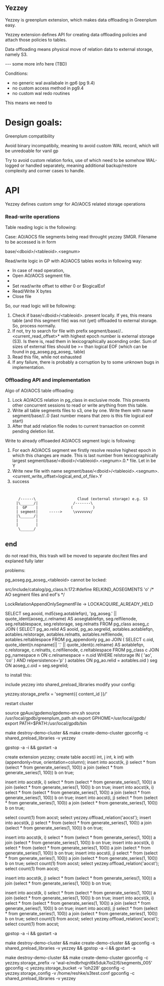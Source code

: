 ## Yezzey

Yezzey is greenplum extension, which makes data offloading in Greenplum easy.

Yezzey extension defines API for creating data offloading policies and attach those policies to tables.

Data offloading means physical move of relation data to external storage, namely S3.

--- some more info here (TBD)

Conditions:

- no generic wal availabale in gp6 (pg 9.4)
- no custom access method in pg9.4
- no custom wal redo routines

This means we need to

# Design goals:

Greenplum compatibility

Avoid binary incompatibily, meaning to avoid custom WAL record, which will be unredoable for vanil gp

Try to avoid custom relation forks, use of which need to be somehow WAL-logged or handled separately, meaning additional backup/restore complexity and corner cases to handle.

# API

Yezzey defines custom smgr for AO/AOCS related storage operations

### Read-write operations

Table reading logic is the following:

Case: AO/AOCS file segments being read throught yezzey SMGR. Filename to be accessed is in form

base/\<dboid\>/\<tableoid\>.\<segnum\>


Read/write logic in GP with AO/AOCS tables works in following way:

* In case of read operation,
* Open AO/AOCS segment file.
*
* Set read/write offset to either 0 or $logicalEof
* Read/Write X bytes
* Close file


So, our read logic will be following:

1) Check if base/\<dboid\>/\<tableoid\>.<segnum> present locally. If yes, this means table (and this segment file) was not (yet) offloaded to external storage. So, process normally.
2) If not, try to search for file with prefix segment<gpsegment>/base/<dboid>/<tableoid>.<segnum>.<current_read_offset>* with highest epoch number is external storage (S3). Is there is,
   read them in lexicographically ascending order. Sum of sizes of external files should be >= than logical EOF (which can be found in pg_aoseg.pg_aoseg_<tableoid> table)
3) Read this file, while not exhausted
4) If any failure, there is probably a corruption by to some unknown bugs in implementation.

### Offloading API and implementation

Algo of AO/AOCS table offloading:

1) Lock AO/AOCS relation in pg_class in exclusive mode. This prevents other concurrent sessions to read or write anything from this table.
2) Write all table segments files to s3, one by one. Write them with name segment<gpsegment>/base/<dboid>/<tableoid>.<segnum>.0 (last number means that zero is this file logical eof start)
3) After that add relation file nodes to current transaction on commit pending deletion list.

Write to already offloaeded AO/AOCS segment logic is following:

1) For each AO/AOCS segment we firstly resolve resolve highest epoch in which this changes are made. This is last number from lexicographically largest segment<gpsegment>/base/\<dboid\>/\<tableoid\>.\<segnum\>.0.* file. Let in be Y
2) Write new file with name  segment<gpsegment>/base/\<dboid\>/\<tableoid\>.\<segnum\>.\<current_write_offset=logical_end_of_file\>.Y
3) success

```


      /------\                   Cloud (external storage) e.g. S3
     |\______/|                /-------\
     |  GP    |               (         )
     | segment|     ----->     \vvvvvvv/
     |\______/|
     |        |
     |        |
      \______/
```



## end



do not read this, this trash will be moved to separate doc/test files and explaned fully later

problems:

pg_aoseg.pg_aoseg_\<tableoid\> cannot be locked:

src/include/catalog/pg_class.h:172:#define		  RELKIND_AOSEGMENTS	  'o'		/* AO segment files and eof's */

LockRelationAppendOnlySegmentFile -> LOCKACQUIRE_ALREADY_HELD

SELECT seg.aooid, md5(seg.aotablefqn), 'pg_aoseg.' || quote_ident(aoseg_c.relname) AS aosegtablefqn,
seg.relfilenode, seg.reltablespace, seg.relstorage, seg.relnatts
FROM pg_class aoseg_c
JOIN (
SELECT pg_ao.relid AS aooid, pg_ao.segrelid,
aotables.aotablefqn, aotables.relstorage,
aotables.relnatts, aotables.relfilenode, aotables.reltablespace
FROM pg_appendonly pg_ao
JOIN (
SELECT c.oid, quote_ident(n.nspname)|| '.' || quote_ident(c.relname) AS aotablefqn,
c.relstorage, c.relnatts, c.relfilenode, c.reltablespace
FROM pg_class c
JOIN pg_namespace n ON c.relnamespace = n.oid
WHERE relstorage IN ( 'ao', 'co' ) AND relpersistence='p'
) aotables ON pg_ao.relid = aotables.oid
) seg ON aoseg_c.oid = seg.segrelid;

to install this:

include yezzey into shared_preload_libraries
modify your config:

yezzey.storage_prefix = 'segment{{ content_id }}/'

restart cluster

source gpAux/gpdemo/gpdemo-env.sh
source /usr/local/gpdb/greenplum_path.sh
export GPHOME=/usr/local/gpdb/
export PATH=$PATH:/usr/local/gpdb/bin

make destroy-demo-cluster && make create-demo-cluster
gpconfig -c shared_preload_libraries -v yezzey

gpstop -a -i && gpstart -a

create extension yezzey;
create table aocst(i int, j int, k int) with (appendonly=true, orientation=column);
insert into aocst(k, j) select * from (select * from generate_series(1, 100)) a join (select * from generate_series(1, 100)) b on true;

insert into aocst(k, i) select * from (select * from generate_series(1, 100)) a join (select * from generate_series(1, 100)) b on true;
insert into aocst(k, i) select * from (select * from generate_series(1, 100)) a join (select * from generate_series(1, 100)) b on true;
insert into aocst(i, j) select * from (select * from generate_series(1, 100)) a join (select * from generate_series(1, 100)) b on true;

select count(1) from aocst;
select yezzey.offload_relation('aocst');
insert into aocst(k, j) select * from (select * from generate_series(1, 100)) a join (select * from generate_series(1, 100)) b on true;

insert into aocst(k, i) select * from (select * from generate_series(1, 100)) a join (select * from generate_series(1, 100)) b on true;
insert into aocst(k, i) select * from (select * from generate_series(1, 100)) a join (select * from generate_series(1, 100)) b on true;
insert into aocst(i, j) select * from (select * from generate_series(1, 100)) a join (select * from generate_series(1, 100)) b on true;
select count(1) from aocst;
select yezzey.offload_relation('aocst');
select count(1) from aocst;

insert into aocst(k, j) select * from (select * from generate_series(1, 100)) a join (select * from generate_series(1, 100)) b on true;

insert into aocst(k, i) select * from (select * from generate_series(1, 100)) a join (select * from generate_series(1, 100)) b on true;
insert into aocst(k, i) select * from (select * from generate_series(1, 100)) a join (select * from generate_series(1, 100)) b on true;
insert into aocst(i, j) select * from (select * from generate_series(1, 100)) a join (select * from generate_series(1, 100)) b on true;
select count(1) from aocst;
select yezzey.offload_relation('aocst');
select count(1) from aocst;

gpstop -a -i && gpstart -a

make destroy-demo-cluster && make create-demo-cluster && gpconfig -s shared_preload_libraries -v yezzey && gpstop -a -i && gpstart -a


make destroy-demo-cluster && make create-demo-cluster
gpconfig -c yezzey.storage_prefix -v 'wal-e/mdbrhqjnl6k5duk7loi2/6/segments_005'
gpconfig -c yezzey.storage_bucket -v 'loh228'
gpconfig -c yezzey.storage_config -v /home/reshke/s3test.conf
gpconfig -c shared_preload_libraries -v yezzey